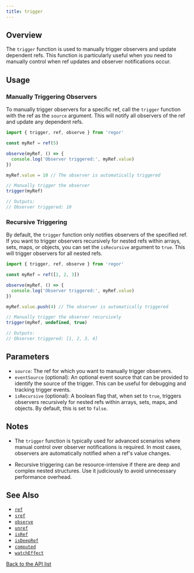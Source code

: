 ```yaml
---
title: trigger
---
```



## Overview

The `trigger` function is used to manually trigger observers and update dependent refs. This function is particularly useful when you need to manually control when ref updates and observer notifications occur.

## Usage

### Manually Triggering Observers

To manually trigger observers for a specific ref, call the `trigger` function with the ref as the `source` argument. This will notify all observers of the ref and update any dependent refs.

```ts
import { trigger, ref, observe } from 'regor'

const myRef = ref(5)

observe(myRef, () => {
  console.log('Observer triggered:', myRef.value)
})

myRef.value = 10 // The observer is automatically triggered

// Manually trigger the observer
trigger(myRef)

// Outputs:
// Observer triggered: 10
```

### Recursive Triggering

By default, the `trigger` function only notifies observers of the specified ref. If you want to trigger observers recursively for nested refs within arrays, sets, maps, or objects, you can set the `isRecursive` argument to `true`. This will trigger observers for all nested refs.

```ts
import { trigger, ref, observe } from 'regor'

const myRef = ref([1, 2, 3])

observe(myRef, () => {
  console.log('Observer triggered:', myRef.value)
})

myRef.value.push(4) // The observer is automatically triggered

// Manually trigger the observer recursively
trigger(myRef, undefined, true)

// Outputs:
// Observer triggered: [1, 2, 3, 4]
```

## Parameters

- `source`: The ref for which you want to manually trigger observers.
- `eventSource` (optional): An optional event source that can be provided to identify the source of the trigger. This can be useful for debugging and tracking trigger events.
- `isRecursive` (optional): A boolean flag that, when set to `true`, triggers observers recursively for nested refs within arrays, sets, maps, and objects. By default, this is set to `false`.

## Notes

- The `trigger` function is typically used for advanced scenarios where manual control over observer notifications is required. In most cases, observers are automatically notified when a ref's value changes.

- Recursive triggering can be resource-intensive if there are deep and complex nested structures. Use it judiciously to avoid unnecessary performance overhead.

## See Also

- [`ref`](ref.md)
- [`sref`](sref.md)
- [`observe`](observe.md)
- [`unref`](unref.md)
- [`isRef`](isRef.md)
- [`isDeepRef`](isDeepRef.md)
- [`computed`](computeRef.md)
- [`watchEffect`](watchEffect.md)

[Back to the API list](regor-api.md)
